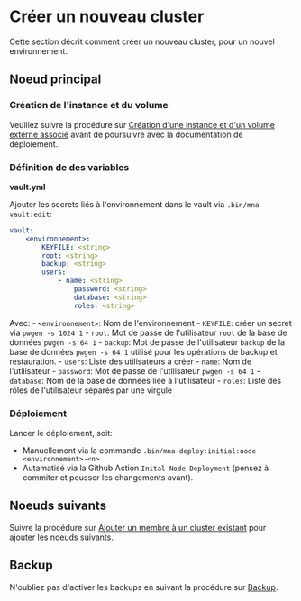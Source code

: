 # Créer un nouveau cluster

Cette section décrit comment créer un nouveau cluster, pour un nouvel environnement.

## Noeud principal

### Création de l'instance et du volume

Veuillez suivre la procédure sur [Création d'une instance et d'un volume externe associé](./instance.md) avant de poursuivre avec la documentation de déploiement.

### Définition de des variables

**vault.yml**

Ajouter les secrets liés à l'environnement dans le vault via `.bin/mna vault:edit`:

```yml
vault:
    <environnement>:
        KEYFILE: <string>
        root: <string>
        backup: <string>
        users:
            - name: <string>
                password: <string>
                database: <string>
                roles: <string>
```

Avec:
    - `<environnement>`: Nom de l'environnement
    - `KEYFILE`: créer un secret via `pwgen -s 1024 1`
    - `root`: Mot de passe de l'utilisateur `root` de la base de données `pwgen -s 64 1`
    - `backup`: Mot de passe de l'utilisateur `backup` de la base de données `pwgen -s 64 1` utilisé pour les opérations de backup et restauration.
    - `users`: Liste des utilisateurs à créer
        - `name`: Nom de l'utilisateur
        - `password`: Mot de passe de l'utilisateur `pwgen -s 64 1`
        - `database`: Nom de la base de données liée à l'utilisateur
        - `roles`: Liste des rôles de l'utilisateur séparés par une virgule

### Déploiement

Lancer le déploiement, soit: 
- Manuellement via la commande `.bin/mna deploy:initial:node <environnement>-<n>`
- Autamatisé via la Github Action `Inital Node Deployment` (pensez à commiter et pousser les changements avant).

## Noeuds suivants

Suivre la procédure sur [Ajouter un membre à un cluster existant](./add_member.md) pour ajouter les noeuds suivants.

## Backup

N'oubliez pas d'activer les backups en suivant la procédure sur [Backup](../backup/backup.md).
